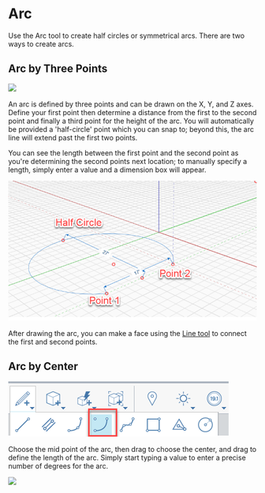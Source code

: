 # Arc

Use the Arc tool to create half circles or symmetrical arcs. There are two ways to create arcs.

## Arc by Three Points

![](../.gitbook/assets/arc\_three\_pts.png)

An arc is defined by three points and can be drawn on the X, Y, and Z axes. Define your first point then determine a distance from the first to the second point and finally a third point for the height of the arc. You will automatically be provided a 'half-circle' point which you can snap to; beyond this, the arc line will extend past the first two points.

You can see the length between the first point and the second point as you're determining the second points next location; to manually specify a length, simply enter a value and a dimension box will appear.

![](../.gitbook/assets/arc-by-three-pts.png)

After drawing the arc, you can make a face using the [Line tool](line-tool.md) to connect the first and second points.

## Arc by Center

![](<../.gitbook/assets/arc-by-center (1).png>)

Choose the mid point of the arc, then drag to choose the center, and drag to define the length of the arc. Simply start typing a value to enter a precise number of degrees for the arc.

![](../.gitbook/assets/arc\_circle\_demo.gif)
